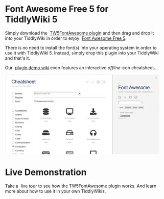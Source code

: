 # Font Awesome&nbsp;Free&nbsp;5 for TiddlyWiki&nbsp;5

Simply download the
<i class="fas fa-download"></i>&nbsp;[TW5FontAwesome plugin](output/fontawesome.tid)
and then drag and drop it into your TiddlyWiki in order to enjoy
<i class="fas fa-external-link-alt"></i>&nbsp;[Font Awesome Free 5](https://http://fontawesome.com/).

There is no need to install the font(s) into your operating system in order to use it with TiddlyWiki&nbsp;5. Instead, simply drop this plugin into your TiddlyWiki and that's it.

Our <i class="fas fa-eye"></i>&nbsp;[plugin demo wiki](output/fontawesome.html) even features an interactive _offline_ icon cheatsheet...

![Screenshot Icon Cheatsheet of TW5FontAwesome Plugin](screenshot-tw5fa5-cheatsheet.png)


# Live Demonstration

Take a <i class="fas fa-eye"></i>&nbsp;[live tour](output/fontawesome.html)
to see how the TW5FontAwesome plugin works. And learn more about
how to use it in your own TiddlyWikis.
